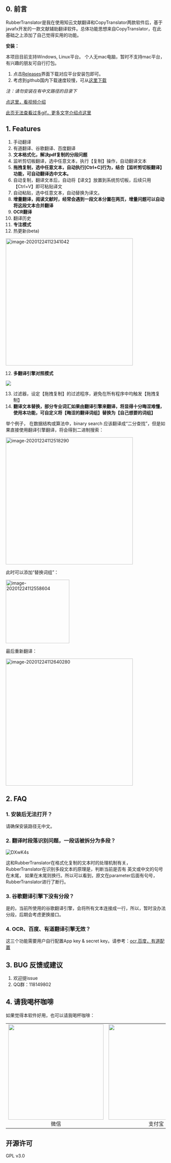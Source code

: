 
## 0. 前言

RubberTranslator是我在使用知云文献翻译和CopyTranslator两款软件后，基于javafx开发的一款文献辅助翻译软件。总体功能思想来自CopyTranslator，在此基础之上添加了自己觉得实用的功能。

**安装：**

本项目目前支持Windows, Linux平台。 个人无mac电脑，暂时不支持mac平台，有兴趣的朋友可自行打包。

1. 点击[Releases](https://github.com/ravenxrz/RubberTranslator/releases)界面下载对应平台安装包即可。
2. 考虑到github国内下载速度较慢，可从[这里下载](https://ravenxrz.lanzous.com/b01bezbcf)

*注：请勿安装在有中文路径的目录下*

[点这里，看视频介绍](https://www.bilibili.com/video/BV1Wy4y1e7HG)

[此页无法查看过多gif，更多文字介绍点这里](https://ravenxrz.gitee.io/archives/a79932ef.html)

## 1. Features

1. 手动翻译
2. 有道翻译、谷歌翻译、百度翻译
3. **文本格式化，解决pdf复制的分段问题**
4. 监听剪切板翻译，选中任意文本，执行【复制】操作，自动翻译文本
5. **拖拽复制，选中任意文本，自动执行[Ctrl+C]行为，结合【监听剪切板翻译】功能，可自动翻译选中文本。**
6. 自动复制，翻译文本后，自动将【译文】放置到系统剪切板，后续只用【Ctrl+V】即可粘贴译文
7. 自动粘贴，选中任意文本，自动替换为译文。
8. **增量翻译，阅读文献时，经常会遇到一段文本分置在两页，增量问题可以自动将这段文本合并翻译**
9. **OCR翻译**
10. 翻译历史
11. **专注模式**
12. 热更新(beta)

<img src="https://cdn.jsdelivr.net/gh/ravenxrz/PicBed/img/image-20201224112341042.png" alt="image-20201224112341042" height="400;" />

12. **多翻译引擎对照模式**

![](https://cdn.jsdelivr.net/gh/ravenxrz/PicBed/img/compare.gif)

13. 过滤器，设定【拖拽复制】的过滤程序，避免在所有程序中均触发【拖拽复制】
14. **翻译文本替换，部分专业词汇如果由翻译引擎来翻译，将显得十分晦涩难懂，使用本功能，可自定义将【晦涩的翻译词组】替换为【自己想要的词组】**

举个例子， 在数据结构或算法中，binary search 应该翻译成“二分查找”，但是如果直接使用翻译引擎翻译，将会得到二进制搜索：

<img src="https://cdn.jsdelivr.net/gh/ravenxrz/PicBed/img/5fe40b683ffa7d37b34a24a1.png" alt="image-20201224112518290" height="400;" />

此时可以添加“替换词组”：

<img src="https://cdn.jsdelivr.net/gh/ravenxrz/PicBed/img/image-20201224112619645.png" alt="image-20201224112558604" height="200;" />

最后重新翻译：

<img src="https://cdn.jsdelivr.net/gh/ravenxrz/PicBed/img/image-20201224112640280.png" alt="image-20201224112640280" height="400;" />

## 2. FAQ

### 1. 安装后无法打开？

请确保安装路径无中文。

### 2. 翻译时段落识别问题，一段话被拆分为多段？

![DXwK4s](https://cdn.jsdelivr.net/gh/ravenxrz/PicBed/img/DXwK4s.png)



这和RubberTranslator在格式化复制的文本时的处理机制有关，RubberTranslator在识别多段文本的原理是，判断当前是否有 英文或中文的句号在末尾， 如果在末尾则换行。所以可以看到，原文在parameter后面有句号，RubberTranslator进行了断行。

### 3. 谷歌翻译引擎下没有分段？

是的，当前所使用的谷歌翻译引擎，会将所有文本连接成一行，所以，暂时没办法分段，后期会考虑更换接口。

### 4. OCR、百度、有道翻译引擎无效？

这三个功能需要用户自行配置App key & secret key。请参考：[ocr,百度，有道配置](https://ravenxrz.gitee.io/archives/2d8a0c3e.html)

## 3. BUG 反馈或建议

1. 欢迎提issue
2. QQ群：118149802

## 4. 请我喝杯咖啡

如果觉得本软件好用，也可以请我喝杯咖啡：

<table>     
    <tr>        
        <td >
            <center><img src="https://cdn.jsdelivr.net/gh/ravenxrz/PicBed/img/DXwQCn.png" width="300"><br>微信
            </center>
        </td>        
        <td >
            <center><img src="https://cdn.jsdelivr.net/gh/ravenxrz/PicBed/img/DXwQCn-1609901526157.png" width="300" ><br>支付宝
            </center>
        </td>    
    </tr>      
    <tr>         
</table>



## 开源许可

GPL v3.0
